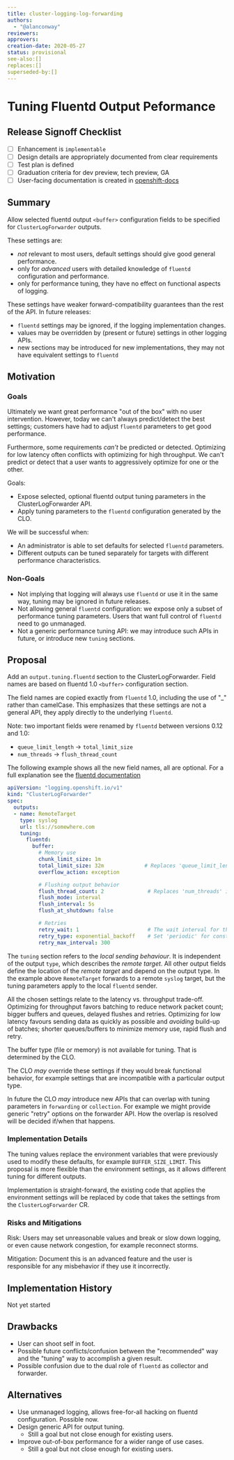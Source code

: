 ```yaml
---
title: cluster-logging-log-forwarding
authors:
  - "@alanconway"
reviewers:
approvers:
creation-date: 2020-05-27
status: provisional
see-also:[]
replaces:[]
superseded-by:[]
---
```


# Tuning Fluentd Output Peformance

## Release Signoff Checklist

- [ ] Enhancement is `implementable`
- [ ] Design details are appropriately documented from clear requirements
- [ ] Test plan is defined
- [ ] Graduation criteria for dev preview, tech preview, GA
- [ ] User-facing documentation is created in [openshift-docs](https://github.com/openshift/openshift-docs/)

## Summary

Allow selected fluentd output `<buffer>` configuration fields to be specified
for `ClusterLogForwarder` outputs.

These settings are:
* *not* relevant to most users, default settings should give good general performance.
* only for *advanced* users with detailed knowledge of `fluentd` configuration and performance.
* only for performance tuning, they have no effect on functional aspects of logging.

These settings have weaker forward-compatibility guarantees than the rest of the API.
In future releases:
  - `fluentd` settings may be ignored, if the logging implementation changes.
  - values may be overridden by (present or future) settings in other logging APIs.
  - new sections may be introduced for new implementations, they may not have equivalent settings to `fluentd`

## Motivation

### Goals

Ultimately we want great performance "out of the box" with no user
intervention. However, today we can't always predict/detect the best settings;
customers have had to adjust `fluentd` parameters to get good performance.

Furthermore, some requirements *can't* be predicted or detected.  Optimizing for
low latency often conflicts with optimizing for high throughput. We can't
predict or detect that a user wants to aggressively optimize for one or the
other.

Goals:
* Expose selected, optional fluentd output tuning parameters in the ClusterLogForwarder API.
* Apply tuning parameters to the `fluentd` configuration generated by the CLO.

We will be successful when:
* An administrator is able to set defaults for selected `fluentd` parameters.
* Different outputs can be tuned separately for targets with different performance characteristics.

### Non-Goals

* Not implying that logging will always use `fluentd` or use it in the same way, tuning may be ignored in future releases.
* Not allowing general `fluentd` configuration: we expose only a subset of performance tuning parameters. Users that want full control of `fluentd` need to go unmanaged.
* Not a generic performance tuning API: we may introduce such APIs in future, or introduce new `tuning` sections.

## Proposal

Add an `output.tuning.fluentd` section to the ClusterLogForwarder.
Field names are based on fluentd 1.0 `<buffer>` configuration section.

The field names are copied exactly from `fluentd` 1.0, including the use of "_"
rather than camelCase. This emphasizes that these settings are not a general
API, they apply directly to the underlying `fluentd`.

Note: two important fields were renamed by `fluentd` between versions 0.12 and 1.0:
* `queue_limit_length` -> `total_limit_size`
* `num_threads` -> `flush_thread_count`

The following example shows all the new field names, all are optional.
For a full explanation see the [fluentd documentation](https://docs.fluentd.org/configuration/buffer-section)

```yaml
apiVersion: "logging.openshift.io/v1"
kind: "ClusterLogForwarder"
spec:
  outputs:
  - name: RemoteTarget
    type: syslog
    url: tls://somewhere.com
    tuning:
      fluentd:
        buffer:
          # Memory use
          chunk_limit_size: 1m
          total_limit_size: 32m             # Replaces 'queue_limit_length' in 0.12
          overflow_action: exception

          # Flushing output behavior
          flush_thread_count: 2              # Replaces 'num_threads' in 0.12
          flush_mode: interval
          flush_interval: 5s
          flush_at_shutdown: false

          # Retries
          retry_wait: 1                      # The wait interval for the first retry.
          retry_type: exponential_backoff    # Set 'periodic' for constant intervals.
          retry_max_interval: 300
```

The `tuning` section refers to the *local sending behaviour*. It is independent
of the output `type`, which describes the *remote target*. All other output fields
define the location of the *remote target* and depend on the output type. In the
example above `RemoteTarget` forwards to a remote `syslog` target, but the
tuning parameters apply to the local `fluentd` sender.

All the chosen settings relate to the latency vs. throughput
trade-off. Optimizing for throughput favors batching to reduce network packet
count; bigger buffers and queues, delayed flushes and retries. Optimizing for
low latency favours sending data as quickly as possible and *avoiding* build-up
of batches; shorter queues/buffers to minimize memory use, rapid flush and
retry.

The buffer type (file or memory) is not available for tuning. That is determined
by the CLO.

The CLO *may* override these settings if they would break functional behavior,
for example settings that are incompatible with a particular output type.

In future the CLO *may* introduce new APIs that can overlap with tuning
parameters in `forwarding` or `collection`. For example we might provide generic
"retry" options on the forwarder API. How the overlap is resolved will be
decided if/when that happens.

### Implementation Details

The tuning values replace the environment variables that were previously used to
modify these defaults, for example `BUFFER_SIZE_LIMIT`. This proposal is
more flexible than the environment settings, as it allows different tuning
for different outputs.

Implementation is straight-forward, the existing code that applies the
environment settings will be replaced by code that takes the settings from the
`ClusterLogForwarder` CR.

### Risks and Mitigations

Risk: Users may set unreasonable values and break or slow down logging, or even
cause network congestion, for example reconnect storms.

Mitigation: Document this is an advanced feature and the user is responsible for
any misbehavior if they use it incorrectly.

## Implementation History

Not yet started

## Drawbacks

* User can shoot self in foot.
* Possible future conflicts/confusion between the "recommended" way and the "tuning" way to accomplish a given result.
* Possible confusion due to the dual role of `fluentd` as collector and forwarder.

## Alternatives

* Use unmanaged logging, allows free-for-all hacking on fluentd configuration. Possible now.
* Design generic API for output tuning.
  - Still a goal but not close enough for existing users.
* Improve out-of-box performance for a wider range of use cases.
  - Still a goal but not close enough for existing users.
